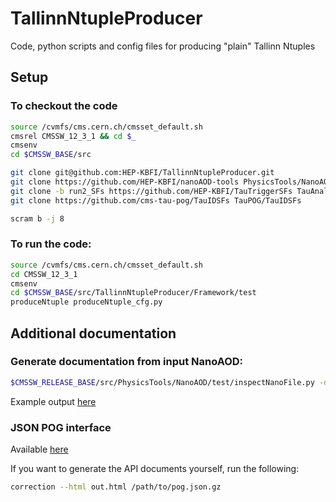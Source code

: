 # TallinnNtupleProducer

Code, python scripts and config files for producing "plain" Tallinn Ntuples

## Setup

### To checkout the code

```bash
source /cvmfs/cms.cern.ch/cmsset_default.sh
cmsrel CMSSW_12_3_1 && cd $_
cmsenv
cd $CMSSW_BASE/src

git clone git@github.com:HEP-KBFI/TallinnNtupleProducer.git
git clone https://github.com/HEP-KBFI/nanoAOD-tools PhysicsTools/NanoAODTools
git clone -b run2_SFs https://github.com/HEP-KBFI/TauTriggerSFs TauAnalysisTools/TauTriggerSFs
git clone https://github.com/cms-tau-pog/TauIDSFs TauPOG/TauIDSFs

scram b -j 8
```

### To run the code:

```bash
source /cvmfs/cms.cern.ch/cmsset_default.sh
cd CMSSW_12_3_1
cmsenv
cd $CMSSW_BASE/src/TallinnNtupleProducer/Framework/test
produceNtuple produceNtuple_cfg.py
```

## Additional documentation

### Generate documentation from input NanoAOD:

```bash
$CMSSW_RELEASE_BASE/src/PhysicsTools/NanoAOD/test/inspectNanoFile.py -d nano.html nano.root
```

Example output [here](https://kaehatah.web.cern.ch/nanodoc/nano.html)

### JSON POG interface

Available [here](https://kaehatah.web.cern.ch/json_prelegacy/)

If you want to generate the API documents yourself, run the following:

```bash
correction --html out.html /path/to/pog.json.gz
```

